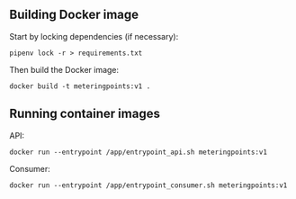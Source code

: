 ## Building Docker image

Start by locking dependencies (if necessary):

    pipenv lock -r > requirements.txt

Then build the Docker image:

    docker build -t meteringpoints:v1 .
    

## Running container images

API:

    docker run --entrypoint /app/entrypoint_api.sh meteringpoints:v1

Consumer:

    docker run --entrypoint /app/entrypoint_consumer.sh meteringpoints:v1